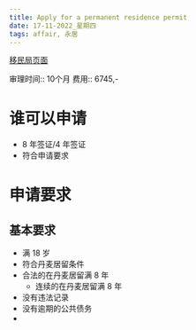 ```yaml
---
title: Apply for a permanent residence permit
date: 17-11-2022_星期四
tags: affair, 永居
---
```


[移民局页面](https://nyidanmark.dk/en-GB/You-want-to-apply/Permanent-residence-permit/Permanent-residence)

审理时间:: 10个月
费用:: 6745,-

# 谁可以申请

- 8 年签证/4 年签证
- 符合申请要求

# 申请要求

## 基本要求

- 满 18 岁
- 符合丹麦居留条件
- 合法的在丹麦居留满 8 年
	- 连续的在丹麦居留满 8 年
- 没有违法记录
- 没有逾期的公共债务
- 